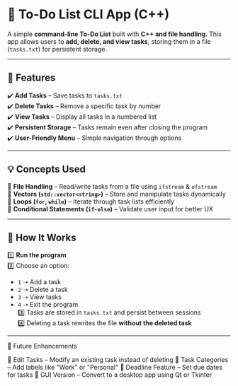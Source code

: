 # 📝 To-Do List CLI App (C++)
A simple **command-line To-Do List** built with **C++ and file handling**. This app allows users to **add, delete, and view tasks**, storing them in a file (`tasks.txt`) for persistent storage.

---

## 🚀 Features
✔️ **Add Tasks** – Save tasks to `tasks.txt`  
✔️ **Delete Tasks** – Remove a specific task by number  
✔️ **View Tasks** – Display all tasks in a numbered list  
✔️ **Persistent Storage** – Tasks remain even after closing the program  
✔️ **User-Friendly Menu** – Simple navigation through options  

---

## 💡 Concepts Used
🔹 **File Handling** – Read/write tasks from a file using `ifstream` & `ofstream`  
🔹 **Vectors (`std::vector<string>`)** – Store and manipulate tasks dynamically  
🔹 **Loops (`for`, `while`)** – Iterate through task lists efficiently  
🔹 **Conditional Statements (`if-else`)** – Validate user input for better UX  

---

## 📜 How It Works
1️⃣ **Run the program**  
2️⃣ Choose an option:  
   - `1` ➝ Add a task  
   - `2` ➝ Delete a task  
   - `3` ➝ View tasks  
   - `4` ➝ Exit the program  
3️⃣ Tasks are stored in `tasks.txt` and persist between sessions  
4️⃣ Deleting a task rewrites the file **without the deleted task**  

---

🔗 Future Enhancements

🚀 Edit Tasks – Modify an existing task instead of deleting
🚀 Task Categories – Add labels like "Work" or "Personal"
🚀 Deadline Feature – Set due dates for tasks
🚀 GUI Version – Convert to a desktop app using Qt or Tkinter

